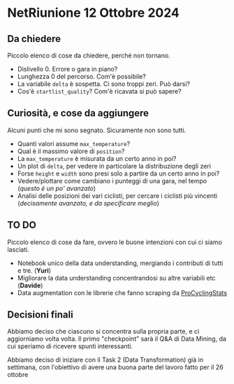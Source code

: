 # NetRiunione 12 Ottobre 2024

## Da chiedere
Piccolo elenco di cose da chiedere, perché non tornano.
- Dislivello 0. Errore o gara in piano?
- Lunghezza 0 del percorso. Com'è possibile?
- La variabile `delta` è sospetta. Ci sono troppi zeri. Può darsi?
- Cos'è `startlist_quality`? Com'è ricavata si può sapere?

## Curiosità, e cose da aggiungere
Alcuni punti che mi sono segnato. Sicuramente non sono tutti.
- Quanti valori assume `max_temperature`?
- Qual è il massimo valore di `position`?
- La `max_temperature` è misurata da un certo anno in poi?
- Un plot di `delta`, per vedere in particolare la distribuzione degli zeri
- Forse `height` e `width` sono presi solo a partire da un certo anno in poi? 
- Vedere/plottare come cambiano i punteggi di una gara, nel tempo (*questo è un po' avanzato*)
- Analisi delle posizioni dei vari ciclisti, per cercare i ciclisti più vincenti (*decisamente avanzato, e da specificare meglio*)

## TO DO
Piccolo elenco di cose da fare, ovvero le buone intenzioni con cui ci siamo lasciati. 
- Notebook unico della data understanding, mergiando i contributi di tutti e tre. (**Yuri**)
- Migliorare la data understanding concentrandosi su altre variabili etc (**Davide**)
- Data augmentation con le librerie che fanno scraping da [ProCyclingStats](https://www.procyclingstats.com/)


## Decisioni finali
Abbiamo deciso che ciascuno si concentra sulla propria parte, e ci aggiorniamo volta volta. Il primo "checkpoint" sarà il Q&A di Data Mining, da cui speriamo di ricevere spunti interessanti.

Abbiamo deciso di iniziare con il Task 2 (Data Transformation) già in settimana, con l'obiettivo di avere una buona parte del lavoro fatto per il 26 ottobre